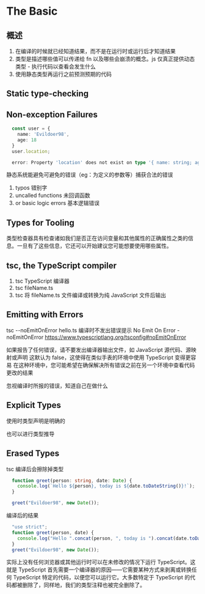 # The Basic

## 概述

1. 在编译的时候就已经知道结果，而不是在运行时或运行后才知道结果
2. 类型是描述哪些值可以传递给 fn 以及哪些会崩溃的概念。js 仅真正提供动态类型 - 执行代码以查看会发生什么
3. 使用静态类型再运行之前预测预期的代码

## Static type-checking

## Non-exception Failures

```ts
  const user = {
    name: 'Evildoer98',
    age: 18
  }
  user.location;

  error: Property 'location' does not exist on type '{ name: string; age: number}'
```

静态系统能避免可避免的错误（eg：为定义的参数等）捕获合法的错误

1. typos 错别字
2. uncalled functions 未回调函数
3. or basic logic errors 基本逻辑错误

## Types for Tooling

类型检查器具有检查诸如我们是否正在访问变量和其他属性的正确属性之类的信息。一旦有了这些信息，它还可以开始建议您可能想要使用哪些属性。

## tsc, the TypeScript compiler

1. tsc TypeScript 编译器
2. tsc fileName.ts
3. tsc 将 fileName.ts 文件编译或转换为纯 JavaScript 文件后输出

## Emitting with Errors

tsc --noEmitOnError hello.ts 编译时不发出错误提示
No Emit On Error - noEmitOnError <https://www.typescriptlang.org/tsconfig#noEmitOnError>

如果报告了任何错误，请不要发出编译器输出文件，如 JavaScript 源代码、源映射或声明
这默认为 false，这使得在类似手表的环境中使用 TypeScript 变得更容易
在这种环境中，您可能希望在确保解决所有错误之前在另一个环境中查看代码更改的结果

忽视编译时所报的错误，知道自己在做什么

## Explicit Types

使用时类型声明是明确的

也可以进行类型推导

## Erased Types

tsc 编译后会擦除掉类型

```ts
  function greet(person: string, date: Date) {
    console.log(`Hello ${person}, today is ${date.toDateString()}!`);
  }

  greet("Evildoer98", new Date());
```

编译后的结果

```js
  "use strict";
  function greet(person, date) {
    console.log("Hello ".concat(person, ", today is ").concat(date.toDateString(), "!"));
  }
  greet("Evildoer98", new Date());
```

实际上没有任何浏览器或其他运行时可以在未修改的情况下运行 TypeScript。这就是 TypeScript 首先需要一个编译器的原因——它需要某种方式来剥离或转换任何 TypeScript 特定的代码，以便您可以运行它。大多数特定于 TypeScript 的代码都被删除了，同样地，我们的类型注释也被完全删除了。
